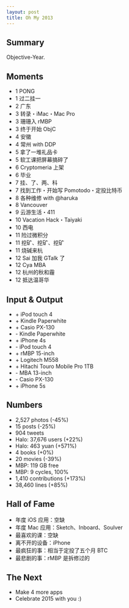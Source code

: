 ```yaml
---
layout: post
title: Oh My 2013
---
```


## Summary

Objective-Year.

<!-- more -->

## Moments

<ul class="moments">
<li><span class="month">1</span> PONG</li>
<li><span class="month">1</span> 过二挂一</li>
<li><span class="month">2</span> 广东</li>
<li><span class="month">3</span> 转录・iMac・Mac Pro</li>
<li><span class="month">3</span> 珊珊入 rMBP</li>
<li><span class="month">3</span> 终于开始 ObjC</li>
<li><span class="month">4</span> 安徽</li>
<li><span class="month">4</span> 常州 with DDP</li>
<li><span class="month">5</span> 拿了一堆礼品卡</li>
<li><span class="month">5</span> 软工课把屏幕搞碎了</li>
<li><span class="month">6</span> Cryptomeria 上架</li>
<li><span class="month">6</span> 毕业</li>
<li><span class="month">7</span> 挂、了、两、科</li>
<li><span class="month">7</span> 找到工作・开始写 Pomotodo・定投比特币</li>
<li><span class="month">8</span> 各种维修 with @haruka</li>
<li><span class="month">8</span> Vancouver</li>
<li><span class="month">9</span> 云游生活・411</li>
<li><span class="month">10</span> Vacation Hack・Taiyaki</li>
<li><span class="month">10</span> 西电</li>
<li><span class="month">11</span> 险过微积分</li>
<li><span class="month">11</span> 挖矿、挖矿、挖矿</li>
<li><span class="month">11</span> 烧碱来杭</li>
<li><span class="month">12</span> Sai 加我 GTalk 了</li>
<li><span class="month">12</span> Cya MBA</li>
<li><span class="month">12</span> 杭州的秋和霾</li>
<li><span class="month">12</span> 抵达温哥华</li>
</ul>

## Input & Output

<ul class="io">
<li>+ iPod touch 4</li>
<li>+ Kindle Paperwhite</li>
<li>+ Casio PX-130</li>
<li>- Kindle Paperwhite</li>
<li>+ iPhone 4s</li>
<li>- iPod touch 4</li>
<li>+ rMBP 15-inch</li>
<li>+ Logitech M558</li>
<li>+ Hitachi Touro Mobile Pro 1TB</li>
<li>- MBA 13-inch</li>
<li>- Casio PX-130</li>
<li>+ iPhone 5s</li>
</ul>

## Numbers

* 2,527 photos (-45%)
* 15 posts (-25%)  <!-- Xhacker’s Base 11+2, Walk End Star 0, IRIDIUM 57 0, Moon Spica 2, Daisy Stream 0 -->
* 904 tweets
* Halo: 37,676 users (+22%)
* Halo: 463 yuan (+571%)
* 4 books (+0%)
* 20 movies (-39%)
* MBP: 119 GB free
* MBP: 9 cycles, 100%
* 1,410 contributions (+173%)
* 38,460 lines (+85%) <!-- added - removed -->

## Hall of Fame

* 年度 iOS 应用：空缺
* 年度 Mac 应用：Sketch、Inboard、Soulver
* 最喜欢的课：空缺
* 离不开的设备：iPhone
* 最疯狂的事：相当于定投了五个月 BTC
* 最悲剧的事：rMBP 是拆修过的

## The Next

* Make 4 more apps
* Celebrate 2015 with you :)

<!-- 统计于 12.29 22:00 PST -->

